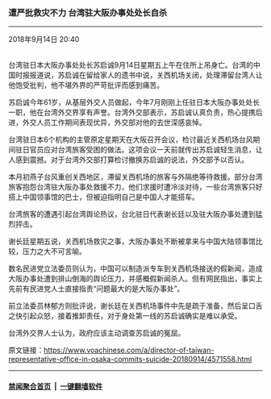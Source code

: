 ### 遭严批救灾不力  台湾驻大阪办事处处长自杀
------------------------

<div class="published">
 <span class="date" title="中国时间">
  <time datetime="2018-09-14T20:40:37+08:00">
   2018年9月14日 20:40
  </time>
 </span>
</div>
<br/>
<div class="wsw">
 <p>
  台湾驻日本大阪办事处处长苏启诚9月14日星期五上午在住所上吊身亡。台湾的中国时报报道说，苏启诚在留给家人的遗书中说，关西机场关闭，处理滞留台湾人让他饱受批判，他不堪外界的严苛批评而感到痛苦。
 </p>
 <p>
  苏启诚今年61岁，从基层外交人员做起，今年7月刚刚上任驻日本大阪办事处处长一职，他在台湾外交界享有声誉。台湾外交部表示，苏启诚认真负责，热心提携后进，外交人员工作期间表现优异，外交部对他的去世深感哀悼。
 </p>
 <p>
  台湾驻日本6个机构的主管原定星期天在大阪召开会议，检讨最近关西机场台风期间驻日官员应对台湾旅客受困的做法。这项会议一天前就传出苏启诚轻生消息，让人感到震撼。对于台湾外交部打算检讨撤换苏启诚的说法，外交部予以否认。
 </p>
 <p>
  本月初燕子台风重创关西地区，滞留关西机场的旅客与外隔绝等待救援。部分台湾旅客抱怨台湾驻大阪办事处救援不力，他们求援时遭冷淡对待，一些台湾旅客只好搭上中国领事馆的巴士，但被迫指明自己是中国人才能搭车。
 </p>
 <p>
  台湾旅客的遭遇引起台湾舆论热议，台北驻日代表谢长廷以及驻大阪办事处遭到猛烈抨击。
 </p>
 <p>
  谢长廷星期五说，关西机场救灾之事，大阪办事处不断被拿来与中国大陆领事馆比较，压力之大不可言喻。
 </p>
 <p>
  数名民进党立法委员则认为，中国可以制造派专车到关西机场接送的假新闻，造成大阪办事处遭到排山倒海的舆论压力，并感概假新闻杀人。但有网民指出，事实上先前有民进党人士直接指责“问题最大的是大阪办事处”。
 </p>
 <p>
  前立法委员林郁方则批评说，谢长廷在关西机场事件中先是疏于准备，然后呈口舌之快引起众怒，接着推卸责任，对于身处第一线的苏启诚确实是难以承受。
 </p>
 <p>
  台湾外交界人士认为，政府应该主动调查苏启诚的冤屈。
 </p>
</div>

原文链接：https://www.voachinese.com/a/director-of-taiwan-representative-office-in-osaka-commits-suicide-20180914/4571558.html


------------------------
#### [禁闻聚合首页](https://github.com/gfw-breaker/banned-news/blob/master/README.md) &nbsp;|&nbsp;  [一键翻墙软件](https://github.com/gfw-breaker/nogfw/blob/master/README.md)